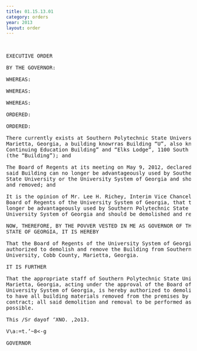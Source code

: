 ```yaml
---
title: 01.15.13.01
category: orders
year: 2013
layout: order
---
```


<pre> 

EXECUTIVE ORDER

BY THE GOVERNOR:

WHEREAS:

WHEREAS:

WHEREAS:

ORDERED:

ORDERED:

There currently exists at Southern Polytechnic State University, Cobb County,
Marietta, Georgia, a building knowrras Building “U”, also known as the “Former
Continuing Education Building” and “Elks Lodge”, 1100 South Marietta Parkway
(the “Building”); and

The Board of Regents at its meeting on May 9, 2012, declared by resolution that
said Building can no longer be advantageously used by Southern Polytechnic
State University or the University System of Georgia and should be demolished
and removed; and

It is the opinion of Mr. Lee H. Richey, Interim Vice Chancellor for Facilities of the
Board of Regents of the University System of Georgia, that the Building can no
longer be advantageously used by Southern Polytechnic State University or the
University System of Georgia and should be demolished and removed.

NOW, THEREFORE, BY THE POVVER VESTED IN ME AS GOVERNOR OF THE
STATE OF GEORGIA, IT IS HEREBY

That the Board of Regents of the University System of Georgia is hereby
authorized to demolish and remove the Building from Southern Polytechnic State
University, Cobb County, Marietta, Georgia.

IT IS FURTHER

That the appropriate staff of Southern Polytechnic State University, Cobb County,
Marietta, Georgia, acting under the approval of the Board of Regents of the
University System of Georgia, is hereby authorized to demolish the Building and
to have all building materials removed from the premises by public Works
contract; all said demolition and removal to be performed as expeditiously as
possible.

This /Sr dayof ‘XNO. ,2o13.

V\a:=t.’~8<-g

GOVERNOR

</pre>
